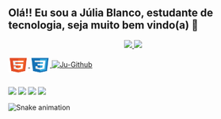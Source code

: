 ## Olá!! Eu sou a Júlia Blanco, estudante de tecnologia, seja muito bem vindo(a)  👋
<div align="center">
  <a href="https://github.com/JuBlancoo">
  <img height="180em" src="https://github-readme-stats.vercel.app/api?username=JuBlancoo&show_icons=true&theme=dracula&include_all_commits=true&count_private=true"/>
  <img height="180em" src="https://github-readme-stats.vercel.app/api/top-langs/?username=JuBlancoo&layout=compact&langs_count=7&theme=onedark"/>
</div>
<div style="display: inline_block"><br>
  <img align="center" alt="Ju-HTML" height="30" width="40" src="https://raw.githubusercontent.com/devicons/devicon/master/icons/html5/html5-original.svg">
  <img align="center" alt="Ju-CSS" height="30" width="40" src="https://raw.githubusercontent.com/devicons/devicon/master/icons/css3/css3-original.svg">
  <img aling="center" alt="Ju-Github" height="30" width="40:' scr="https://raw.githubusercontent.com/devicons/devicon/master/icons/github/github-original.svg"
</div>

##

 
<div> 
  <a href="https://www.linkedin.com/in/juliablancojusti/" target="_blank"><img src="https://img.shields.io/badge/-LinkedIn-%230077B5?style=for-the-badge&logo=linkedin&logoColor=white" target="_blank"></a> 
  <a href="https://www.instagram.com/ju.blanco_/" target="_blank"><img src="https://img.shields.io/badge/-Instagram-%23E4405F?style=for-the-badge&logo=instagram&logoColor=white" target="_blank"></a>
 <a href="https://wa.link/5m11fm"><img src="https://img.shields.io/badge/Discord-7289DA?style=for-the-badge&logo=discord&logoColor=white" target="_blank"></a> 
  <a href = "julia.bjusti@gmail.com"><img src="https://img.shields.io/badge/WhatsApp-25D366?style=for-the-badge&logo=whatsapp&logoColor=white"></a>
 
  ![Snake animation](https://github.com/JuBlancoo/JuBlancoo/blob/output/github-contribution-grid-snake.svg)
 
</div>
